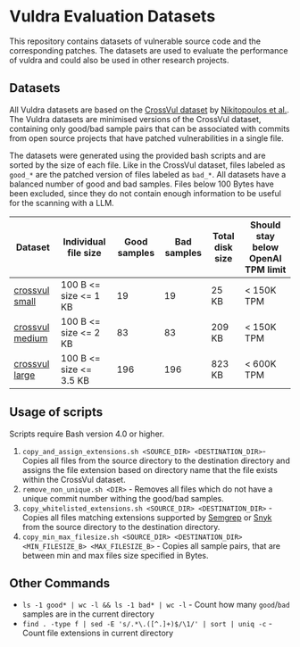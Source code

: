 # Vuldra Evaluation Datasets

This repository contains datasets of vulnerable source code and the corresponding patches. The datasets are used to
evaluate the performance of vuldra and could also be used in other research projects.

## Datasets

All Vuldra datasets are based on the [CrossVul dataset](https://zenodo.org/records/4734050)
by [Nikitopoulos et al.](https://dl.acm.org/doi/10.1145/3468264.3473122). The Vuldra datasets are minimised versions of
the CrossVul dataset, containing only good/bad sample pairs that can be associated with commits from open source
projects that have patched vulnerabilities in a single file.

The datasets were generated using the provided bash scripts and are sorted by the size of each file. Like in the
CrossVul dataset, files labeled as `good_*` are the patched version of files labeled as `bad_*`. All datasets have a
balanced number of good and bad samples. Files below 100 Bytes have been excluded, since they do not contain enough
information to be useful for the scanning with a LLM.

| Dataset                                 | Individual file size    | Good samples | Bad samples | Total disk size | Should stay below OpenAI TPM limit |
|-----------------------------------------|-------------------------|--------------|-------------|-----------------|------------------------------------|
| [crossvul small](data/crossvul/small)   | 100 B <= size <= 1 KB   | 19           | 19          | 25 KB           | < 150K TPM                         |
| [crossvul medium](data/crossvul/medium) | 100 B <= size <= 2 KB   | 83           | 83          | 209 KB          | < 150K TPM                         |
| [crossvul large](data/crossvul/large)   | 100 B <= size <= 3.5 KB | 196          | 196         | 823 KB          | < 600K TPM                         |

## Usage of scripts

Scripts require Bash version 4.0 or higher.

1. `copy_and_assign_extensions.sh <SOURCE_DIR> <DESTINATION_DIR>`- Copies all files from the source
   directory to the destination directory and assigns the file extension based on directory name that the file exists
   within the CrossVul dataset.
2. `remove_non_unique.sh <DIR>` - Removes all files which do not have a unique commit number withing the good/bad
   samples.
3. `copy_whitelisted_extensions.sh <SOURCE_DIR> <DESTINATION_DIR>` - Copies all files matching extensions
   supported by [Semgrep](https://semgrep.dev/docs/supported-languages/)
   or [Snyk](https://docs.snyk.io/scan-using-snyk/supported-languages-and-frameworks) from the source directory to the
   destination directory.
4. `copy_min_max_filesize.sh <SOURCE_DIR> <DESTINATION_DIR> <MIN_FILESIZE_B> <MAX_FILESIZE_B>` - Copies all sample
   pairs, that are between min and max files size specified in Bytes.

## Other Commands

- `ls -1 good* | wc -l && ls -1 bad* | wc -l` - Count how many `good`/`bad` samples are in the current directory
- `find . -type f | sed -E 's/.*\.([^.]+)$/\1/' | sort | uniq -c` - Count file extensions in current directory